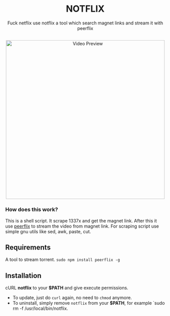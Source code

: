<h1 align="center">NOTFLIX</h1>
<p align="center">Fuck netflix use notflix a tool which search magnet links and stream it with peerflix</p>

##
<p align="center">
<img src="./preview.gif" alt="Video Preview" width="500px">
</p>


### How does this work?

This is a shell script. It scrape 1337x and get the magnet link.
After this it use [peerflix](https://github.com/mafintosh/peerflix) to stream the video from magnet link.
For scraping script use simple gnu utils like sed, awk, paste, cut.

## Requirements

A tool to stream torrent. `sudo npm install peerflix -g`

## Installation

cURL **notflix** to your **$PATH** and give execute permissions.

- To update, just do `curl` again, no need to `chmod` anymore.
- To uninstall, simply remove `notflix` from your **$PATH**, for example `sudo rm -f /usr/local/bin/notflix.


